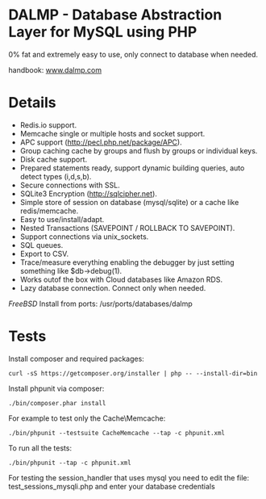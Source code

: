 DALMP - Database Abstraction Layer for MySQL using PHP
======================================================

0% fat and extremely easy to use, only connect to database when needed.

handbook: www.dalmp.com

Details
=======

  * Redis.io support.
  * Memcache single or multiple hosts and socket support.
  * APC support (http://pecl.php.net/package/APC).
  * Group caching cache by groups and flush by groups or individual keys.
  * Disk cache support.
  * Prepared statements ready, support dynamic building queries, auto detect types (i,d,s,b).
  * Secure connections with SSL.
  * SQLite3 Encryption (http://sqlcipher.net).
  * Simple store of session on database (mysql/sqlite) or a cache like redis/memcache.
  * Easy to use/install/adapt.
  * Nested Transactions (SAVEPOINT / ROLLBACK TO SAVEPOINT).
  * Support connections via unix_sockets.
  * SQL queues.
  * Export to CSV.
  * Trace/measure everything enabling the debugger by just setting something like $db->debug(1).
  * Works outof the box with Cloud databases like Amazon RDS.
  * Lazy database connection. Connect only when needed.

*FreeBSD*
Install from ports: /usr/ports/databases/dalmp


Tests
=====

Install composer and required packages:

    curl -sS https://getcomposer.org/installer | php -- --install-dir=bin

Install phpunit via composer:

    ./bin/composer.phar install

For example to test only the Cache\Memcache:

    ./bin/phpunit --testsuite CacheMemcache --tap -c phpunit.xml

To run all the tests:

    ./bin/phpunit --tap -c phpunit.xml

For testing the session_handler that uses mysql you need to edit the file:
test_sessions_mysqli.php and enter your database credentials